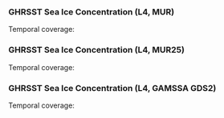 ### GHRSST Sea Ice Concentration (L4, MUR)
Temporal coverage: 

### GHRSST Sea Ice Concentration (L4, MUR25)
Temporal coverage: 

### GHRSST Sea Ice Concentration (L4, GAMSSA GDS2)
Temporal coverage: 